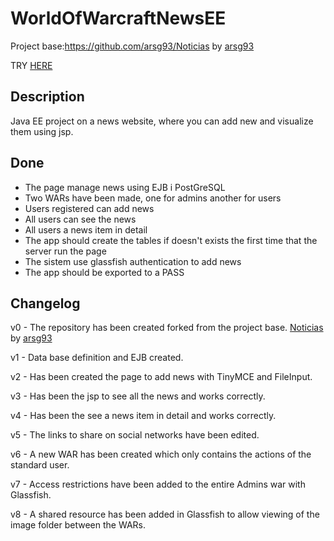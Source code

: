 # WorldOfWarcraftNewsEE

Project base:https://github.com/arsg93/Noticias by [arsg93](https://github.com/arsg93)


TRY [HERE](http://news1.news80103.private.jelastic.cloud/WorldOfWarcraftNewsEE-war/) 


## Description

Java EE project on a news website, where you can add new and visualize them using jsp.

## Done

<ul>
<li>The page manage news using EJB i PostGreSQL</li>
<li>Two WARs have been made, one for admins another for users</li>
<li>Users registered can add news</li>
<li>All users can see the news</li>
<li>All users a news item in detail</li>
<li>The app should create the tables if doesn't exists the first time that the server run the page</li>
<li>The sistem use glassfish authentication to add news</li>
<li>The app should be exported to a PASS</li>
</ul>



## Changelog


v0 - The repository has been created forked from the project base.
     [Noticias](https://github.com/arsg93/Noticias)
     by [arsg93](https://github.com/arsg93)

v1 - Data base definition and EJB created.

v2 - Has been created the page to add news with TinyMCE and FileInput.

v3 - Has been the jsp to see all the news and works correctly.

v4 - Has been the see a news item in detail and works correctly.

v5 - The links to share on social networks have been edited.

v6 - A new WAR has been created which only contains the actions of the standard user.

v7 - Access restrictions have been added to the entire Admins war with Glassfish.

v8 - A shared resource has been added in Glassfish to allow viewing of the image folder between the WARs.

